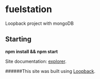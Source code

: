 # fuelstation

Loopback project with mongoDB


## Starting

**npm install && npm start**

Site documentation: [explorer](http://localhost:3000/explorer).


######This site was built using [Loopback](https://loopback.io/doc/en/lb4/index.html).
